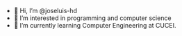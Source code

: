- 👋 Hi, I’m @joseluis-hd
- 👀 I’m interested in programming and computer science
- 🌱 I’m currently learning Computer Engineering at CUCEI.

<!---
joseluis-hd/joseluis-hd is a ✨ special ✨ repository because its `README.md` (this file) appears on your GitHub profile.
You can click the Preview link to take a look at your changes.
--->
